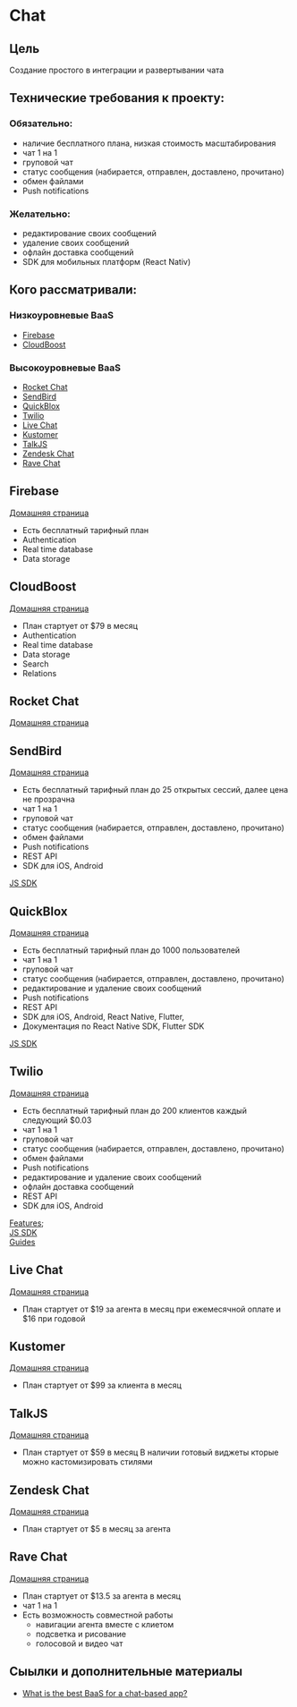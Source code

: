 # Chat

## Цель
Создание простого в интеграции и развертывании чата

## Технические требования к проекту:
### Обязательно:
+ наличие бесплатного плана, низкая стоимость масштабирования
+ чат 1 на 1
+ груповой чат
+ статус сообщения (набирается, отправлен, доставлено, прочитано)
+ обмен файлами
+ Push notifications

### Желательно:
+ редактирование своих сообщений
+ удаление своих сообщений
+ офлайн доставка сообщений
+ SDK для мобильных платформ (React Nativ)

## Кого рассматривали:

### Низкоуровневые BaaS
- [Firebase](#firebase)
- [CloudBoost](#cloudboost)

### Высокоуровневые BaaS
- [Rocket Chat](#rocket-chat)
- [SendBird](#sendbird)
- [QuickBlox](#quickblox)
- [Twilio](#twilio)
- [Live Chat](#live-chat)
- [Kustomer](#kustomer)
- [TalkJS](#talkjs)
- [Zendesk Chat](#zendesk-chat)
- [Rave Chat](#rave-chat)

## Firebase
[Домашняя страница](https://firebase.google.com/)
+ Есть бесплатный тарифный план
+ Authentication
+ Real time database
+ Data storage

## CloudBoost
[Домашняя страница](https://cloudboost.io/)
+ План стартует от $79 в месяц
+ Authentication
+ Real time database
+ Data storage
+ Search
+ Relations

## Rocket Chat
[Домашняя страница](https://rocket.chat/)

## SendBird
[Домашняя страница](https://sendbird.com)
+ Есть бесплатный тарифный план до 25 открытых сессий, далее цена не прозрачна
+ чат 1 на 1
+ груповой чат
+ статус сообщения (набирается, отправлен, доставлено, прочитано)
+ обмен файлами
+ Push notifications
+ REST API
+ SDK для iOS, Android

[JS SDK](https://docs.sendbird.com/javascript)

## QuickBlox
[Домашняя страница](https://quickblox.com)
+ Есть бесплатный тарифный план до 1000 пользователей
+ чат 1 на 1
+ груповой чат
+ статус сообщения (набирается, отправлен, доставлено, прочитано)
+ редактирование и удаление своих сообщений
+ Push notifications
+ REST API
+ SDK для iOS, Android, React Native, Flutter,
+ Документация по React Native SDK, Flutter SDK

[JS SDK](https://docs.quickblox.com/docs/js-quick-start)

## Twilio
[Домашняя страница](https://www.twilio.com)
+ Есть бесплатный тарифный план до 200 клиентов каждый следующий $0.03
+ чат 1 на 1
+ груповой чат
+ статус сообщения (набирается, отправлен, доставлено, прочитано)
+ обмен файлами
+ Push notifications
+ редактирование и удаление своих сообщений
+ офлайн доставка сообщений
+ REST API
+ SDK для iOS, Android

[Features](https://www.twilio.com/chat/features);<br/>
[JS SDK](http://media.twiliocdn.com/sdk/js/chat/releases/3.3.4/docs/)<br/>
[Guides](./doc/twilio.md)

## Live Chat
[Домашняя страница](https://www.livechatinc.com/ru/)
+ План стартует от $19 за агента в месяц при ежемесячной оплате и $16 при годовой

## Kustomer
[Домашняя страница](https://www.kustomer.com)
+ План стартует от $99 за клиента в месяц

## TalkJS
[Домашняя страница](https://talkjs.com/)
+ План стартует от $59 в месяц
В наличии готовый виджеты кторые можно кастомизировать стилями

## Zendesk Chat
[Домашняя страница](https://www.zendesk.com/chat/)
+ План стартует от $5 в месяц за агента

## Rave Chat
[Домашняя страница](https://www.revechat.com/)
+ План стартует от $13.5 за агента в месяц
+ чат 1 на 1
+ Есть возможность совместной работы
  + навигации агента вместе с клиетом
  + подсветка и рисование
  + голосовой и видео чат

## Сыылки и дополнительные материалы
- [What is the best BaaS for a chat-based app?](https://www.quora.com/What-is-the-best-BaaS-for-a-chat-based-app)